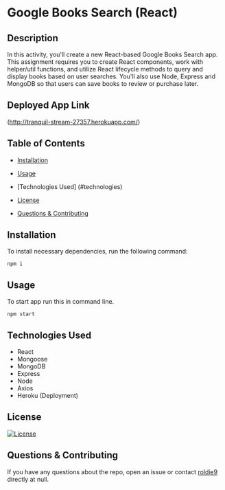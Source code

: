 # Google Books Search (React)

## Description
In this activity, you'll create a new React-based Google Books Search app. This assignment requires you to create React components, work with helper/util functions, and utilize React lifecycle methods to query and display books based on user searches. You'll also use Node, Express and MongoDB so that users can save books to review or purchase later.

## Deployed App Link

(http://tranquil-stream-27357.herokuapp.com/)
        
## Table of Contents
        
* [Installation](#installation)
        
* [Usage](#usage)

* [Technologies Used] (#technologies)
        
* [License](#license)
        
* [Questions & Contributing](#questions)
        
## Installation
        
To install necessary dependencies, run the following command:
        
```
npm i
```
        
## Usage

To start app run this in command line.

```
npm start
```
        
## Technologies Used

* React
* Mongoose
* MongoDB
* Express
* Node
* Axios
* Heroku (Deployment)

## License

[![License](https://img.shields.io/badge/License-Apache%202.0-blue.svg)](https://opensource.org/licenses/Apache-2.0)
        

## Questions & Contributing
        
If you have any questions about the repo, open an issue or contact [roldie9](https://api.github.com/users/roldie9) directly at null.